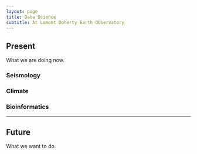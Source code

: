 ```yaml
---
layout: page
title: Data Science
subtitle: At Lamont Doherty Earth Observatory
---
```


## Present


What we are doing now.

### Seismology

### Climate

### Bioinformatics

*****************

## Future

What we want to do.
